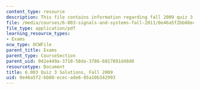 ```yaml
---
content_type: resource
description: This file contains information regarding fall 2009 quiz 3 solutions.
file: /media/courses/6-003-signals-and-systems-fall-2011/0e46a5f2bb08ececade605a10b342993_MIT6_003F11_F09q3_sol.pdf
file_type: application/pdf
learning_resource_types:
- Exams
ocw_type: OCWFile
parent_title: Exams
parent_type: CourseSection
parent_uid: 042e449a-3718-58da-3786-6017891d48d8
resourcetype: Document
title: 6.003 Quiz 3 Solutions, Fall 2009
uid: 0e46a5f2-bb08-ecec-ade6-05a10b342993
---
```

